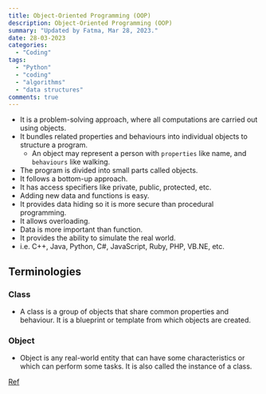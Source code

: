 ```yaml
---
title: Object-Oriented Programming (OOP)
description: Object-Oriented Programming (OOP)
summary: "Updated by Fatma, Mar 28, 2023."
date: 28-03-2023
categories:
  - "Coding"
tags:
  - "Python"
  - "coding"
  - "algorithms"
  - "data structures"
comments: true
---
```

- It is a problem-solving approach, where all computations are carried out using objects.
- It bundles related properties and behaviours into individual objects to structure a program.
  - An object may represent a person with `properties` like name, and `behaviours` like walking.
- The program is divided into small parts called objects.
- It follows a bottom-up approach.
- It has access specifiers like private, public, protected, etc.
- Adding new data and functions is easy.
- It provides data hiding so it is more secure than procedural programming.
- It allows overloading.
- Data is more important than function.
- It provides the ability to simulate the real world.
- i.e. C++, Java, Python, C#, JavaScript, Ruby, PHP, VB.NE, etc.

## Terminologies

### Class

- A class is a group of objects that share common properties and behaviour. It is a blueprint or template from which objects are created.

### Object

- Object is any real-world entity that can have some characteristics or which can perform some tasks. It is also called the instance of a class.

[Ref](https://leetcode.com/discuss/study-guide/1852219/object-oriented-programming-made-easy)
